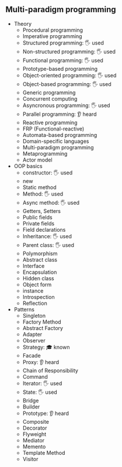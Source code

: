 ## Multi-paradigm programming

- Theory
  - Procedural programming
  - Imperative programming
  - Structured programming: 🖐️ used
  - Non-structured programming: 🖐️ used
  - Functional programming: 🖐️ used
  - Prototype-based programming
  - Object-oriented programming: 🖐️ used
  - Object-based programming: 🖐️ used
  - Generic programming
  - Concurrent computing
  - Asyncronous programming: 🖐️ used
  - Parallel programming: 👂 heard
  - Reactive programming
  - FRP (Functional-reactive)
  - Automata-based programming
  - Domain-specific languages
  - Multi-paradigm programming
  - Metaprogramming
  - Actor model
- OOP basics
  - constructor: 🖐️ used
  - new
  - Static method
  - Method: 🖐️ used
  - Async method: 🖐️ used
  - Getters, Setters
  - Public fields
  - Private fields
  - Field declarations
  - Inheritance: 🖐️ used
  - Parent class: 🖐️ used
  - Polymorphism
  - Abstract class
  - Interface
  - Encapsulation
  - Hidden class
  - Object form
  - instance
  - Introspection
  - Reflection
- Patterns
  - Singleton
  - Factory Method
  - Abstract Factory
  - Adapter
  - Observer
  - Strategy: 🎓 known
  - Facade
  - Proxy: 👂 heard
  - Chain of Responsibility
  - Command
  - Iterator: 🖐️ used
  - State: 🖐️ used
  - Bridge
  - Builder
  - Prototype: 👂 heard
  - Composite
  - Decorator
  - Flyweight
  - Mediator
  - Memento
  - Template Method
  - Visitor

